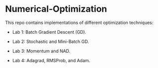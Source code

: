 # Numerical-Optimization
This repo contains implementations of different optimization techniques:
- Lab 1:
Batch Gradient Descent (GD).

- Lab 2:
Stochastic and Mini-Batch GD.

- Lab 3:
Momentum and NAD.

- Lab 4:
Adagrad, RMSProb, and Adam.
